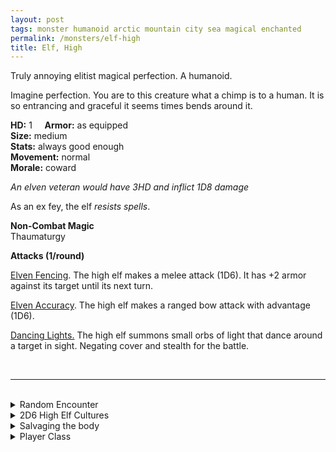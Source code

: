 ```yaml
---
layout: post
tags: monster humanoid arctic mountain city sea magical enchanted
permalink: /monsters/elf-high
title: Elf, High
---
```


Truly annoying elitist magical perfection. A humanoid.

Imagine perfection. You are to this creature what a chimp is to a human. It is so entrancing and graceful it seems times bends around it.

**HD:** 1  &nbsp; &nbsp;  **Armor:** as equipped <br>
**Size:** medium <br>
**Stats:** always good enough<br>
**Movement:** normal <br>
**Morale:** coward <br>

*An elven veteran would have 3HD and inflict 1D8 damage*

As an ex fey, the elf *resists spells*.

**Non-Combat Magic** <br>
Thaumaturgy

**Attacks (1/round)**

<ins>Elven Fencing</ins>.  The high elf makes a melee attack (1D6). It has +2 armor against its target until its next turn.

<ins>Elven Accuracy</ins>. The high elf makes a ranged bow attack with advantage (1D6).

<ins>Dancing Lights.</ins> The high elf summons small orbs of light that dance around a target in sight. Negating cover and stealth for the battle.

<br>

---

<br> 

<details markdown="1">
<summary>Random Encounter</summary>

1. **Monster:** 2D4 high elves & 1 of them is a veteran ... (roll a D8):
  1. nothing.
  1. on a pristine mount & 1D4 of them are [soldiers](https://saltygoo.github.io/monsters/soldier)
  1. & 1D4 of them are [high mages](https://saltygoo.github.io/monsters/mage)
  1. & 1D4 of them are [bladesingers](https://saltygoo.github.io/monsters/soldier)
  1. & 1D4 of them are [mages](https://saltygoo.github.io/monsters/mage)
  1. & 1D4 of them are [entertainers](https://saltygoo.github.io/monsters/entertainer)
  1. riding a flying [beast](https://saltygoo.github.io/list/monsters-beast)
  1. roll twice
3. **Lair:** A marble tower. <br>	&nbsp; OR <br>	**Omen:** You feel self conscious about your imperfections.
4. **Spoor:** Perfect white horses / ships / flowers.
5. **Tracks:** Elegant banners on the horizon.
6. **Trace:** An ancient crystal milestone.
7. **Trace:** Elven ruins.

</details>

<details markdown="1">
<summary>2D6 High Elf Cultures</summary>

Combine the result of both tables to get the broad lines of this humanoid culture in this part of the world.

**Cultures**
1. The ones that live in cities on floating islands.
1. The ones that live in a magical fog protected towers.
1. The ones that live in oases of green  in dessicated wastelands.
1. The ones that depend on the labor of elegant constructs.
1. The ones that live under glass domes.
1. The ones  whose eternal queen has never been seen.

**Features**
1. Their servants are on the brink of revolt.
1. There is only a handful of them left and they hide this fact.
1. They probe and control visitor and dissenters through an artificial star.
1. Their overuse of magic is the cause behind most problems in the area. They know it and prefer to hide it.
1. People who enter their paradise may never leave.
1. They coexist with and are as old as dragons.
</details>

<details markdown="1">
<summary>Salvaging the body</summary>
  
Find their equipment, and ... (Roll as many times as the HD of the monster)

1. Nothing.
1. One of the elf's equipment is masterwork.
1. A musical instrument.
1. Nothing.
1. A spell scroll.
1. Elven trinket (valueable).
</details>

<details markdown="1">
<summary>Player Class</summary>
Play as an [elf](/class/magic-user/elf)!
</details>
